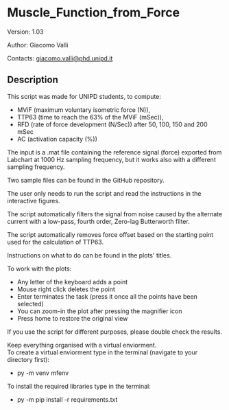 # Muscle_Function_from_Force
Version: 1.03

Author: Giacomo Valli

Contacts: giacomo.valli@phd.unipd.it

Description
-----------

This script was made for UNIPD students, to compute:
- MViF (maximum voluntary isometric force (N)),
- TTP63 (time to reach the 63% of the MViF (mSec)),
- RFD (rate of force development (N/Sec)) after 50, 100, 150 and 200 mSec
- AC (activation capacity (%))

The input is a .mat file containing the reference signal (force)
exported from Labchart at 1000 Hz sampling frequency, but it works also with 
a different sampling frequency.

Two sample files can be found in the GitHub repository.

The user only needs to run the script and read the instructions in the interactive figures.

The script automatically filters the signal from noise caused by the alternate current
with a low-pass, fourth order, Zero-lag Butterworth filter.

The script automatically removes force offset based on the starting point used for
the calculation of TTP63.

Instructions on what to do can be found in the plots' titles.

To work with the plots:
- Any letter of the keyboard adds a point
- Mouse right click deletes the point
- Enter terminates the task (press it once all the points have been selected)
- You can zoom-in the plot after pressing the magnifier icon
- Press home to restore the original view

If you use the script for different purposes, please double check the results.

Keep everything organised with a virtual enviorment.  
To create a virtual enviorment type in the terminal (navigate to your directory first):
- py -m venv mfenv

To install the required libraries type in the terminal:
- py -m pip install -r requirements.txt